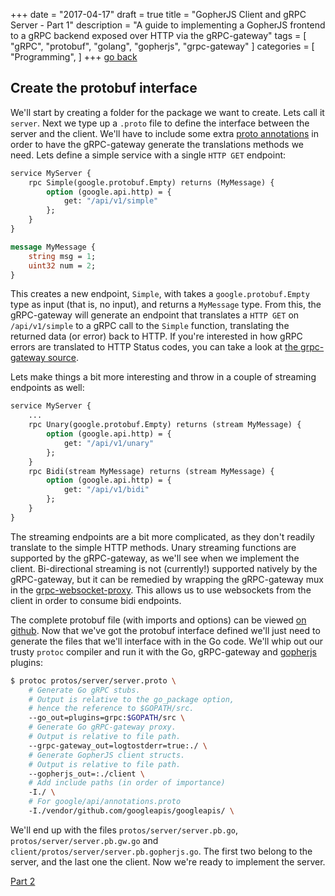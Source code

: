 +++
date = "2017-04-17"
draft = true
title = "GopherJS Client and gRPC Server - Part 1"
description = "A guide to implementing a GopherJS frontend to a gRPC backend exposed over HTTP via the gRPC-gateway"
tags = [ "gRPC", "protobuf", "golang", "gopherjs", "grpc-gateway" ]
categories = [
  "Programming",
]
+++
[go back](/post/gopherjs-client-grpc-server/)
## Create the protobuf interface

We'll start by creating a folder for the package we want to create. Lets call it `server`.
Next we type up a `.proto` file to define the interface between the server and the client.
We'll have to include some extra
[proto annotations](https://github.com/googleapis/googleapis/blob/f83f68b532d7423f1713d8ec56b16badc0955b6a/google/api/http.proto#L37) in order to have the gRPC-gateway generate the translations methods we need. Lets define a simple service with a single `HTTP GET` endpoint:

```protobuf
service MyServer {
    rpc Simple(google.protobuf.Empty) returns (MyMessage) {
        option (google.api.http) = {
            get: "/api/v1/simple"
        };
    }
}

message MyMessage {
    string msg = 1;
    uint32 num = 2;
}
```

This creates a new endpoint, `Simple`, with takes a `google.protobuf.Empty` type as input
(that is, no input), and returns a `MyMessage` type. From this, the gRPC-gateway will generate
an endpoint that translates a `HTTP GET` on `/api/v1/simple` to a gRPC call to the `Simple`
function, translating the returned data (or error) back to HTTP. If you're interested in how
gRPC errors are translated to HTTP Status codes, you can take a look at
[the grpc-gateway source](https://github.com/grpc-ecosystem/grpc-gateway/blob/2ad234c172af14e85f3be9546f6c64c768d4eccd/runtime/errors.go).

Lets make things a bit more interesting and throw in a couple of streaming endpoints as well:

```protobuf
service MyServer {
    ...
    rpc Unary(google.protobuf.Empty) returns (stream MyMessage) {
        option (google.api.http) = {
            get: "/api/v1/unary"
        };
    }
    rpc Bidi(stream MyMessage) returns (stream MyMessage) {
        option (google.api.http) = {
            get: "/api/v1/bidi"
        };
    }
}
```

The streaming endpoints are a bit more complicated, as they don't readily translate to
the simple HTTP methods. Unary streaming functions are supported by the gRPC-gateway,
as we'll see when we implement the client. Bi-directional streaming is not (currently!)
supported natively by the gRPC-gateway, but it can be remedied by wrapping the gRPC-gateway
mux in the [grpc-websocket-proxy](https://github.com/tmc/grpc-websocket-proxy). This
allows us to use websockets from the client in order to consume bidi endpoints.

The complete protobuf file (with imports and options) can be viewed
[on github](https://github.com/johanbrandhorst/gopherjs-grpc-websocket/blob/5aa1d17633c077a52a48393a4d8678a187e43a12/protos/server/server.proto).
Now that we've got the protobuf interface defined we'll just need to generate the
files that we'll interface with in the Go code. We'll whip out our trusty `protoc` compiler
and run it with the Go, gRPC-gateway and
[gopherjs](https://github.com/johanbrandhorst/protoc-gen-gopherjs) plugins:

```bash
$ protoc protos/server/server.proto \
    # Generate Go gRPC stubs.
    # Output is relative to the go_package option,
    # hence the reference to $GOPATH/src.
    --go_out=plugins=grpc:$GOPATH/src \
    # Generate Go gRPC-gateway proxy.
    # Output is relative to file path.
    --grpc-gateway_out=logtostderr=true:./ \
    # Generate GopherJS client structs.
    # Output is relative to file path.
    --gopherjs_out=:./client \
    # Add include paths (in order of importance)
    -I./ \
    # For google/api/annotations.proto
    -I./vendor/github.com/googleapis/googleapis/ \
```

We'll end up with the files `protos/server/server.pb.go`, `protos/server/server.pb.gw.go` and `client/protos/server/server.pb.gopherjs.go`.
The first two belong to the server, and the last one the client.
Now we're ready to implement the server.

[Part 2](/post/gopherjs-client-grpc-server-2/)
